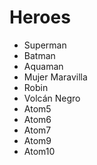 # Heroes

* Superman
* Batman
* Aquaman
* Mujer Maravilla
* Robin
* Volcán Negro
* Atom5
* Atom6
* Atom7
* Atom9
* Atom10
